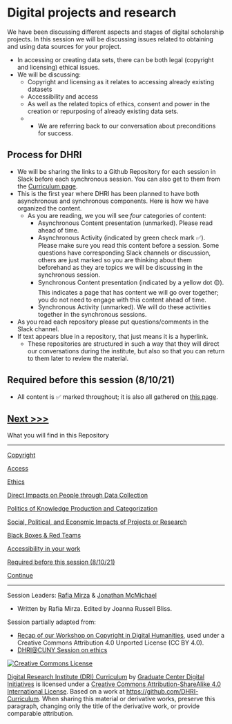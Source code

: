 
# Digital projects and research 

We have been discussing different aspects and stages of digital scholarship projects. In this session we will be discussing issues related to obtaining and using data sources for your project. 
* In accessing or creating data sets, there can be both legal (copyright and licensing) ethical issues. 
* We will be discussing:
    * Copyright and licensing as it relates to accessing already existing datasets 
    * Accessibility and access
    * As well as the related topics of ethics, consent and power in the creation or repurposing of already existing data sets.
    * * We are referring back to our conversation about preconditions for success.  

## Process for DHRI
* We will be sharing the links to a Github Repository for each session in Slack before each synchronous session. You can also get to them from the [Curriculum page](https://southernmethodistuniversity.github.io/home/curriculum.html).
* This is the first year where DHRI has been planned to have both asynchronous and synchronous components. Here is how we have organized the content.  
   * As you are reading, we you will see *four* categories of content:
      * Asynchronous Content presentation (unmarked). Please read ahead of time.
      * Asynchronous Activity (indicated by green check mark :white_check_mark:). Please make sure you read this content before a session. Some questions have corresponding Slack channels or discussion, others are just marked so you are thinking about them beforehand as they are topics we will be discussing in the synchronous session.  
      * Synchronous Content presentation (indicated by a yellow dot :yellow_circle:). This indicates a page that has content we will go over together; you do not need to engage with this content ahead of time. 
      * Synchronous Activity (unmarked). We will do these activities together in the synchronous sessions.
* As you read each repository please put questions/comments in the Slack channel. 
* If text appears blue in a repository, that just means it is a hyperlink.
    * These repositories are structured in such a way that they will direct our conversations during the institute, but also so that you can return to them later to review the material. 

## Required before this session (8/10/21)
* All content is :white_check_mark: marked throughout; it is also all gathered on [this page](sections/async.md).     


[Next >>>](sections/copyright.md)  
----

What you will find in this Repository

-----

[Copyright](sections/copyright.md)  

[Access](sections/access.md)

[Ethics](sections/ethics.md)

[Direct Impacts on People through Data Collection](sections/people.md)

[Politics of Knowledge Production and Categorization](sections/power.md)

[Social, Political, and Economic Impacts of Projects or Research](sections/socpol.md)

[Black Boxes & Red Teams](sections/blackbox.md)

[Accessibility in your work](sections/accessibility.md)

[Required before this session (8/10/21)](sections/async.md)

[Continue](sections/continue.md)  


-----
Session Leaders: [Rafia Mirza](http://guides.smu.edu/prf.php?account_id=142826/) & [Jonathan McMichael](http://guides.smu.edu/prf.php?account_id=104877)
* Written by Rafia Mirza. Edited by Joanna Russell Bliss.

Session partially adapted from:
* [Recap of our Workshop on Copyright in Digital Humanities](https://wp.nyu.edu/dss/2015/04/17/polonsky-copyright-workshop-2015/), used under a Creative Commons Attribution 4.0 Unported License (CC BY 4.0). 
* [DHRI@CUNY Session on ethics](https://github.com/DHRI-Curriculum/ethics)

[![Creative Commons License](https://i.creativecommons.org/l/by-sa/4.0/88x31.png)](http://creativecommons.org/licenses/by-sa/4.0/)

[Digital Research Institute (DRI) Curriculum](http://purl.org/dc/terms/) by [Graduate Center Digital Initiatives](https://gcdi.commons.gc.cuny.edu/) is licensed under a [Creative Commons Attribution-ShareAlike 4.0 International License](http://creativecommons.org/licenses/by-sa/4.0/). Based on a work at <https://github.com/DHRI-Curriculum>. When sharing this material or derivative works, preserve this paragraph, changing only the title of the derivative work, or provide comparable attribution.
